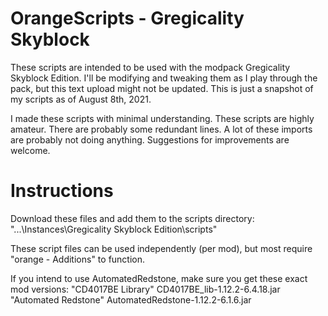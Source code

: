 # OrangeScripts - Gregicality Skyblock #

These scripts are intended to be used with the modpack Gregicality Skyblock Edition.
I'll be modifying and tweaking them as I play through the pack, but this text upload might not be updated.
This is just a snapshot of my scripts as of August 8th, 2021.

I made these scripts with minimal understanding. These scripts are highly amateur.
There are probably some redundant lines.
A lot of these imports are probably not doing anything.
Suggestions for improvements are welcome.

# Instructions #

Download these files and add them to the scripts directory: 
"...\Instances\Gregicality Skyblock Edition\scripts"

These script files can be used independently (per mod), but most require "orange - Additions" to function.

If you intend to use AutomatedRedstone, make sure you get these exact mod versions:
  "CD4017BE Library"    CD4017BE_lib-1.12.2-6.4.18.jar
  "Automated Redstone"  AutomatedRedstone-1.12.2-6.1.6.jar
